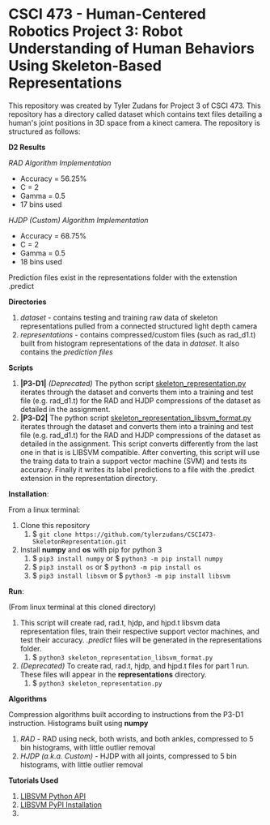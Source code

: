 # CSCI 473 - Human-Centered Robotics Project 3: Robot Understanding of Human Behaviors Using Skeleton-Based Representations
This repository was created by Tyler Zudans for Project 3 of CSCI 473. This repository has a directory called dataset which contains text files detailing a human's joint positions in 3D space from a kinect camera. The repository is structured as follows:

**D2 Results**

*RAD Algorithm Implementation*
* Accuracy = 56.25%
* C = 2
* Gamma = 0.5
* 17 bins used

*HJDP (Custom) Algorithm Implementation*
* Accuracy = 68.75%
* C = 2
* Gamma = 0.5
* 18 bins used

Prediction files exist in the representations folder with the extenstion .predict

**Directories**

1. *dataset* - contains testing and training raw data of skeleton representations pulled from a connected structured light depth camera
1. *representations* - contains compressed/custom files (such as rad_d1.t) built from histogram representations of the data in *dataset*. It also contains the *prediction files* 

**Scripts**

1. **|P3-D1|** *(Deprecated)* The python script [skeleton_representation.py](https://github.com/tylerzudans/CSCI473-SkeletonRepresentation/blob/master/skeleton_representation.py) iterates through the dataset and converts them into a training and test file (e.g. rad_d1.t) for the RAD and HJDP compressions of the dataset as detailed in the assignment.
1. **|P3-D2|** The python script [skeleton_representation_libsvm_format.py](https://github.com/tylerzudans/CSCI473-SkeletonRepresentation/blob/master/skeleton_representation_libsvm_format.py) iterates through the dataset and converts them into a training and test file (e.g. rad_d1.t) for the RAD and HJDP compressions of the dataset as detailed in the assignment. This script converts differently from the last one in that is is LIBSVM compatible. After converting, this script will use the traing data to train a support vector machine (SVM) and tests its accuracy. Finally it writes its label predictions to a file with the .predict extension in the representation directory.

**Installation**:

From a linux terminal:
1. Clone this repository
   1. $ `git clone https://github.com/tylerzudans/CSCI473-SkeletonRepresentation.git`
1. Install **numpy** and **os** with pip for python 3
   1. $ `pip3 install numpy` or $ `python3 -m pip install numpy`
   1. $ `pip3 install os` or $ `python3 -m pip install os`
   1. $ `pip3 install libsvm` or $ `python3 -m pip install libsvm`

**Run**:

(From linux terminal at this cloned directory)
1. This script will create rad, rad.t, hjdp, and hjpd.t libsvm data representation files, train their respective support vector machines, and test their accuracy. *.predict* files will be generated in the representations folder.
   1. $ `python3 skeleton_representation_libsvm_format.py`
1. *(Deprecated)* To create rad, rad.t, hjdp, and hjpd.t files for part 1 run. These files will appear in the **representations** directory.
   1. $ `python3 skeleton_representation.py`

**Algorithms**

Compression algorithms built according to instructions from the P3-D1 instruction. Histograms built using **numpy**
1. *RAD* - RAD using neck, both wrists, and both ankles, compressed to 5 bin histograms, with little outlier removal
1. *HJDP (a.k.a. Custom)* - HJDP with all joints, compressed to 5 bin histograms, with little outlier removal



**Tutorials Used**

1. [LIBSVM Python API](https://github.com/cjlin1/libsvm/tree/master/python)
1. [LIBSVM PyPI Installation](https://pypi.org/project/libsvm/)
1.
